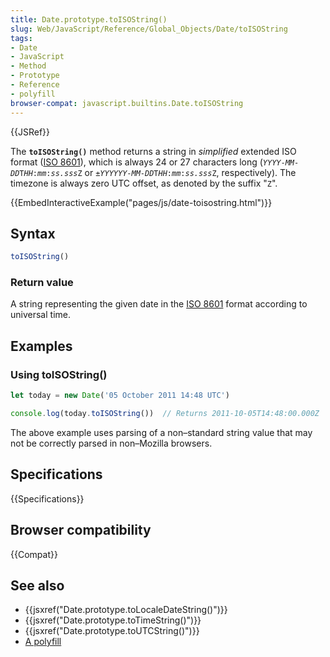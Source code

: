 ```yaml
---
title: Date.prototype.toISOString()
slug: Web/JavaScript/Reference/Global_Objects/Date/toISOString
tags:
- Date
- JavaScript
- Method
- Prototype
- Reference
- polyfill
browser-compat: javascript.builtins.Date.toISOString
---
```

{{JSRef}}

The **`toISOString()`** method returns a string in _simplified_ extended ISO
format ([ISO 8601](https://en.wikipedia.org/wiki/ISO_8601)), which is always 24
or 27 characters long
(<code><var>YYYY</var>-<var>MM</var>-<var>DD</var>T<var>HH</var>:<var>mm</var>:<var>ss.sss</var>Z</code>
or
<code><var>±</var><var>YYYYYY</var>-<var>MM</var>-<var>DD</var>T<var>HH</var>:<var>mm</var>:<var>ss.sss</var>Z</code>,
respectively). The timezone is always zero UTC offset, as denoted by the suffix
"`Z`".

{{EmbedInteractiveExample("pages/js/date-toisostring.html")}}

## Syntax

```js
toISOString()
```

### Return value

A string representing the given date in the
[ISO 8601](https://en.wikipedia.org/wiki/ISO_8601) format according to universal
time.

## Examples

### Using toISOString()

```js
let today = new Date('05 October 2011 14:48 UTC')

console.log(today.toISOString())  // Returns 2011-10-05T14:48:00.000Z
```

The above example uses parsing of a non–standard string value that may not be
correctly parsed in non–Mozilla browsers.

## Specifications

{{Specifications}}

## Browser compatibility

{{Compat}}

## See also

- {{jsxref("Date.prototype.toLocaleDateString()")}}
- {{jsxref("Date.prototype.toTimeString()")}}
- {{jsxref("Date.prototype.toUTCString()")}}
- [A polyfill](https://github.com/behnammodi/polyfill/blob/master/date.polyfill.js)
